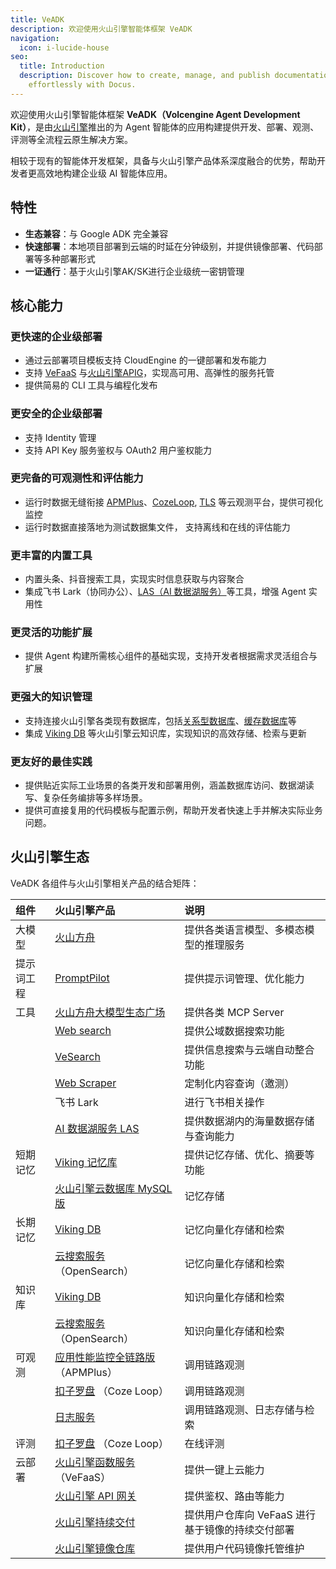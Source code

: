 ```yaml
---
title: VeADK
description: 欢迎使用火山引擎智能体框架 VeADK
navigation:
  icon: i-lucide-house
seo:
  title: Introduction
  description: Discover how to create, manage, and publish documentation
    effortlessly with Docus.
---
```


欢迎使用火山引擎智能体框架 **VeADK（Volcengine Agent Development Kit）**，是由[火山引擎](https://www.volcengine.com/)推出的为 Agent 智能体的应用构建提供开发、部署、观测、评测等全流程云原生解决方案。

相较于现有的智能体开发框架，具备与火山引擎产品体系深度融合的优势，帮助开发者更高效地构建企业级 AI 智能体应用。

## 特性

- **生态兼容**：与 Google ADK 完全兼容
- **快速部署**：本地项目部署到云端的时延在分钟级别，并提供镜像部署、代码部署等多种部署形式
- **一证通行**：基于火山引擎AK/SK进行企业级统一密钥管理

## 核心能力

### 更快速的企业级部署

- 通过云部署项目模板支持 CloudEngine 的一键部署和发布能力
- 支持 [VeFaaS](https://www.volcengine.com/product/vefaas) 与[火山引擎APIG](https://www.volcengine.com/product/apig)，实现高可用、高弹性的服务托管
- 提供简易的 CLI 工具与编程化发布

### 更安全的企业级部署

- 支持 Identity 管理
- 支持 API Key 服务鉴权与 OAuth2 用户鉴权能力

### 更完备的可观测性和评估能力

- 运行时数据无缝衔接 [APMPlus](https://www.volcengine.com/product/apmplus)、[CozeLoop](https://www.coze.cn/loop), [TLS](https://www.volcengine.com/product/tls) 等云观测平台，提供可视化监控
- 运行时数据直接落地为测试数据集文件， 支持离线和在线的评估能力

### 更丰富的内置工具

- 内置头条、抖音搜索工具，实现实时信息获取与内容聚合
- 集成飞书 Lark（协同办公）、[LAS（AI 数据湖服务）](https://www.volcengine.com/product/las)等工具，增强 Agent 实用性

### 更灵活的功能扩展

- 提供 Agent 构建所需核心组件的基础实现，支持开发者根据需求灵活组合与扩展

### 更强大的知识管理

- 支持连接火山引擎各类现有数据库，包括[关系型数据库](https://www.volcengine.com/product/rds-mysql)、[缓存数据库](https://www.volcengine.com/product/redis)等
- 集成 [Viking DB](https://www.volcengine.com/docs/84313/1254437) 等火山引擎云知识库，实现知识的高效存储、检索与更新

### 更友好的最佳实践

- 提供贴近实际工业场景的各类开发和部署用例，涵盖数据库访问、数据湖读写、复杂任务编排等多样场景。
- 提供可直接复用的代码模板与配置示例，帮助开发者快速上手并解决实际业务问题。

## 火山引擎生态

VeADK 各组件与火山引擎相关产品的结合矩阵：

| **组件** | **火山引擎产品** | **说明** |
| :-- | :-- | :-- |
| 大模型 | [火山方舟](https://www.volcengine.com/product/ark) | 提供各类语言模型、多模态模型的推理服务 |
| 提示词工程 | [PromptPilot](https://promptpilot.volcengine.com/) | 提供提示词管理、优化能力 |
| 工具 | [火山方舟大模型生态广场](https://www.volcengine.com/mcp-marketplace) | 提供各类 MCP Server |
| | [Web search](https://www.volcengine.com/docs/85508/1650263) | 提供公域数据搜索功能 |
| | [VeSearch](https://www.volcengine.com/docs/85508/1512748) | 提供信息搜索与云端自动整合功能 |
| | [Web Scraper](https://www.volcengine.com/docs/84296/1545470) | 定制化内容查询（邀测） |
| | 飞书 Lark | 进行飞书相关操作 |
| | [AI 数据湖服务 LAS](https://www.volcengine.com/product/las) | 提供数据湖内的海量数据存储与查询能力 |
| 短期记忆 | [Viking 记忆库](https://www.volcengine.com/docs/84313/1783345) | 提供记忆存储、优化、摘要等功能 |
| | [火山引擎云数据库 MySQL 版](https://www.volcengine.com/product/rds-mysql) | 记忆存储 |
| 长期记忆 | [Viking DB](https://www.volcengine.com/docs/84313/1254437) | 记忆向量化存储和检索 |
| | [云搜索服务](https://www.volcengine.com/product/es)（OpenSearch） | 记忆向量化存储和检索 |
| 知识库 | [Viking DB](https://www.volcengine.com/docs/84313/1254437) | 知识向量化存储和检索 |
| | [云搜索服务](https://www.volcengine.com/product/es)（OpenSearch） | 知识向量化存储和检索 |
| 可观测 | [应用性能监控全链路版](https://www.volcengine.com/product/apmplus)（APMPlus） | 调用链路观测 |
| |  [扣子罗盘](https://www.coze.cn/loop) （Coze Loop） | 调用链路观测 |
| | [日志服务](https://www.volcengine.com/product/tls) | 调用链路观测、日志存储与检索 |
| 评测 | [扣子罗盘](https://www.coze.cn/loop) （Coze Loop） | 在线评测 |
| 云部署 | [火山引擎函数服务](https://www.volcengine.com/product/vefaas) （VeFaaS） | 提供一键上云能力 |
| | [火山引擎 API 网关](https://www.volcengine.com/product/apig) | 提供鉴权、路由等能力 |
| | [火山引擎持续交付](https://www.volcengine.com/product/cp) | 提供用户仓库向 VeFaaS 进行基于镜像的持续交付部署 |
| | [火山引擎镜像仓库](https://www.volcengine.com/product/cr) | 提供用户代码镜像托管维护 |
